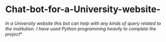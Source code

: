 # Chat-bot-for-a-University-website-
*In a University website this bot can help with any kinds of query related to the institution. I have used Python programming heavily to complete the project**
